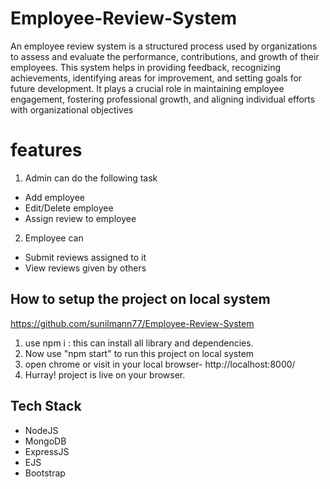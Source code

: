 # Employee-Review-System
An employee review system is a structured process used by organizations to assess and evaluate the performance, contributions, and growth of their employees. This system helps in providing feedback, recognizing achievements, identifying areas for improvement, and setting goals for future development. It plays a crucial role in maintaining employee engagement, fostering professional growth, and aligning individual efforts with organizational objectives

# features
1. Admin can do the following task
- Add employee
- Edit/Delete employee
- Assign review to employee

2. Employee can 
- Submit reviews assigned to it
- View reviews given by others

## How to setup the project on local system
https://github.com/sunilmann77/Employee-Review-System
1. use npm i : this can install all library and dependencies.
2. Now use "npm start" to run this project on local system 
3. open chrome or  visit in your local browser- http://localhost:8000/
4. Hurray! project is live on your browser.
 
## Tech Stack
- NodeJS
- MongoDB
- ExpressJS
- EJS
- Bootstrap

